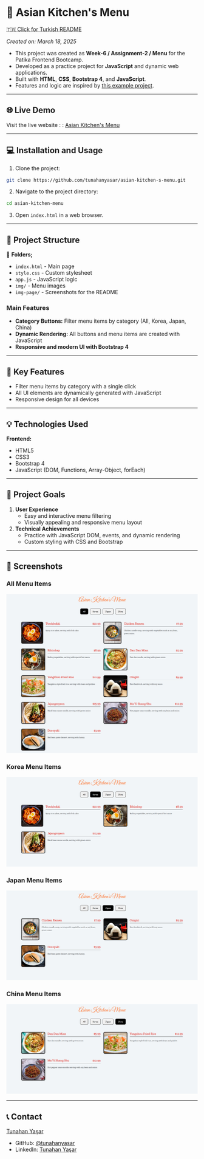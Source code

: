 # :closed_book: Asian Kitchen's Menu

[🇹🇷 Click for Turkish README](./README.tr.md)

*Created on: March 18, 2025*

* This project was created as **Week-6 / Assignment-2 / Menu** for the Patika Frontend Bootcamp.
* Developed as a practice project for **JavaScript** and dynamic web applications.
* Built with **HTML**, **CSS**, **Bootstrap 4**, and **JavaScript**.
* Features and logic are inspired by [this example project](https://ayerdelen.github.io/AsianKitchen/).

---

## 🌐 Live Demo

Visit the live website : : [Asian Kitchen's Menu](https://asian-kitchen-s-menu.vercel.app/)


---

## :computer: Installation and Usage

1. Clone the project:
```bash
git clone https://github.com/tunahanyasar/asian-kitchen-s-menu.git
```
2. Navigate to the project directory:
```bash
cd asian-kitchen-menu
```
3. Open `index.html` in a web browser.

---

## 📜 Project Structure

:open_file_folder: **Folders;**
* `index.html` - Main page
* `style.css` - Custom stylesheet
* `app.js` - JavaScript logic
* `img/` - Menu images
* `img-page/` - Screenshots for the README

### Main Features
- **Category Buttons:** Filter menu items by category (All, Korea, Japan, China)
- **Dynamic Rendering:** All buttons and menu items are created with JavaScript
- **Responsive and modern UI with Bootstrap 4**

---

## :star2: Key Features

- Filter menu items by category with a single click
- All UI elements are dynamically generated with JavaScript
- Responsive design for all devices

---

## 💡 Technologies Used

**Frontend:**
* HTML5
* CSS3
* Bootstrap 4
* JavaScript (DOM, Functions, Array-Object, forEach)

---

## 🎯 Project Goals

1. **User Experience**
   - Easy and interactive menu filtering
   - Visually appealing and responsive menu layout
2. **Technical Achievements**
   - Practice with JavaScript DOM, events, and dynamic rendering
   - Custom styling with CSS and Bootstrap

---

## 📸 Screenshots

### All Menu Items
![All](./img-page/all.png)

### Korea Menu Items
![Korea](./img-page/korea.png)

### Japan Menu Items
![Japan](./img-page/japan.png)

### China Menu Items
![China](./img-page/china.png)

---

## 📞 Contact

[Tunahan Yaşar](https://github.com/tunahanyasar)

* GitHub: [@tunahanyasar](https://github.com/tunahanyasar)
* LinkedIn: [Tunahan Yaşar](https://www.linkedin.com/in/tunahan-yasar/)



